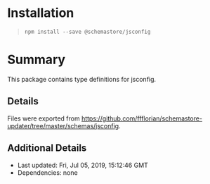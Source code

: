 # Installation
> `npm install --save @schemastore/jsconfig`

# Summary
This package contains type definitions for jsconfig.

## Details
Files were exported from https://github.com/ffflorian/schemastore-updater/tree/master/schemas/jsconfig.

## Additional Details
* Last updated: Fri, Jul 05, 2019, 15:12:46 GMT
* Dependencies: none

